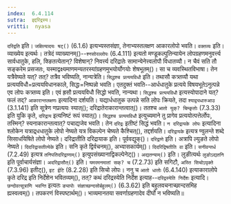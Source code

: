 ```yaml
---
index:  6.4.114
sutra:  इद्दरिद्रस्य।
vritti:  nyasa
---
```


`दरिद्रति` इति। `जक्षित्यादयः षट्()` (6.1.6) इत्यभ्यस्तसंज्ञा, तेनाभ्यस्तलक्षण आकारलोपो भवति। 
`वक्तव्यः` इति। व्याख्येय इत्यर्थः। तत्रेदं व्याख्यानम्()--`श्नसोरल्लोपः` (6.4.111) इत्यतो मण्डूकल्पुतिन्यायेन लोपग्रहणमनुवर्त्त्य सार्वधातुके, हलि, क्ङितत्येतान्? विशेषान्? निवर्त्त्य दरिद्रातेः सामान्येनेत्त्वलोपौ विधातव्यौ। न चैवं सति तौ सङ्करेम प्रसजतः, यस्माद्वक्ष्यमाणमन्यतरस्यांग्रहणमुभयोर्योगयोः शेषभूतम्()। सा च व्यवस्थितविभाषा। तेन यत्रैवेष्यते यत्? तत्? तत्रैव भविष्यति, नान्यत्रेति। 
`सिद्धश्च प्रत्ययविधौ` इति। तथासौ कत्र्तव्यौ यथा प्रत्ययविधौ=प्रत्ययविधानकाले, सिद्धः=निष्पन्नो भवति। एतदुक्तं भवति--आर्धधातुके प्रत्यये विषयभूतेऽनुत्पन्ने एव लोपः कत्र्तव्य इति। एवं ह्रसौ प्रत्ययविधौ सिद्धो भवति, नान्यथा। `सिद्धश्च प्रत्ययविधौ` इत्यस्योपादाने यत्? फलं तद्? `आकारान्तलक्षणः` इत्यादिना दर्शयति। यद्यार्धधातुक उत्पन्ने सति लोपः क्रियते, तदा `श्याद्व्यधारुआउ` (3.1.141) इति सूत्रेण णप्रत्ययः स्यात्(); दरिद्रातेराकारान्तत्वात्()। ततश्च `आतो युक्? चिम्कृतोः` (7.3.33) इति युकि कृते, `दरिद्राय` इत्यनिष्टं रूपं स्यात्()। `सिद्धश्च प्रत्ययविधौ` इत्युच्यमाने तु प्रागेव प्रत्ययोत्पत्तेर्लोपः, तस्मिन्? स्यनाकारान्तत्वात्? पचाद्यजेव भवति। तेन `दरिद्रः` इतीष्टं सिद्धं भवति। 
`न दरिद्रायके लोपः` इत्यादिना श्लोकेन यत्राद्र्धधातुके लोपो नेष्यते यत्र विकल्पेन चेष्यते कैश्चित्(), तद्दर्शयति। `दरिद्रायके` इत्यत्र ण्वुलन्ते शब्दे सिसाधयिषिते लोपो नेष्यते। दरिद्रातीति दरिद्रायाक इति। पूर्ववद्युक्()। `दरिद्राणे` इति। अत्रापि ल्युङते लोपो नेष्यते। `दिदरिद्रासतीत्येके` इति। सनि कृते द्विर्वचनम्(), अभ्यासकार्यम्()। `दिदरिद्रिषतीति वा` इति। `सनीवन्तर्ध` (7.2.49) इत्यत्र `तनिपतिदरिद्राणाम्()` इत्युपसंख्यानाद्विकल्पेनेट्()। 
`अद्यतन्याम्()` इति। लुङीत्यर्थः `लुङोऽद्यतनि` इति पूर्वाचार्यसंज्ञा। `अदरिद्रासौत्()` इति। `यमरमनमातां सक्? च` (7.2.73) इति सगिटौ, `अस्ति सिचोऽपृक्ते` (7.3.96) इतीट्(), `इट ईटि` (8.2.28) इति सिचो लोपः। ननु च `आतो धातोः` (6.4.140) इत्याकारालोपे कृते दरिद्र इति निर्देशेन भवितव्यम्(), तत्? कथं दरिद्रस्येति निर्देश इत्याह--`दरिद्रस्येति निर्देशः` इत्यादि। `छन्दोवत्सूत्राणि भवन्ति` इत्यतः `ङ्यापोः संज्ञाच्छन्दसोर्बहुलम्()` (6.3.62) इति बहुलवचनाच्छान्दसमिह ह्यस्वत्वम्()। 
तपकरणं विस्पष्टार्थम्()। भाव्यमानतया सवर्णाग्रहणादेव दीर्घो न भविष्यति॥
